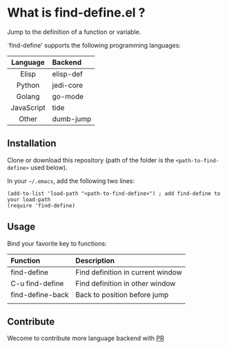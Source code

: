 # What is find-define.el ?
Jump to the definition of a function or variable.

`find-define' supports the following programming languages:

| Language   | Backend   |
| :--------: | :----     |
| Elisp      | elisp-def |
| Python     | jedi-core |
| Golang     | go-mode   |
| JavaScript | tide      |
| Other      | dumb-jump |

## Installation
Clone or download this repository (path of the folder is the `<path-to-find-define>` used below).

In your `~/.emacs`, add the following two lines:
```Elisp
(add-to-list 'load-path "<path-to-find-define>") ; add find-define to your load-path
(require 'find-define)
```

## Usage
Bind your favorite key to functions:

| Function         | Description                       |
| :--------        | :----                             |
| find-define      | Find definition in current window |
| C-u find-define  | Find definition in other window   |
| find-define-back | Back to position before jump      |
|                  |                                   |

## Contribute
Wecome to contribute more language backend with [PR](https://github.com/manateelazycat/find-define/pulls)
